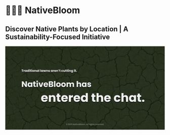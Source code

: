 # 🍃🌺🌞 NativeBloom

## Discover Native Plants by Location | A Sustainability-Focused Initiative

![NativeBloom Banner](native-bloom-banner.jpg)
